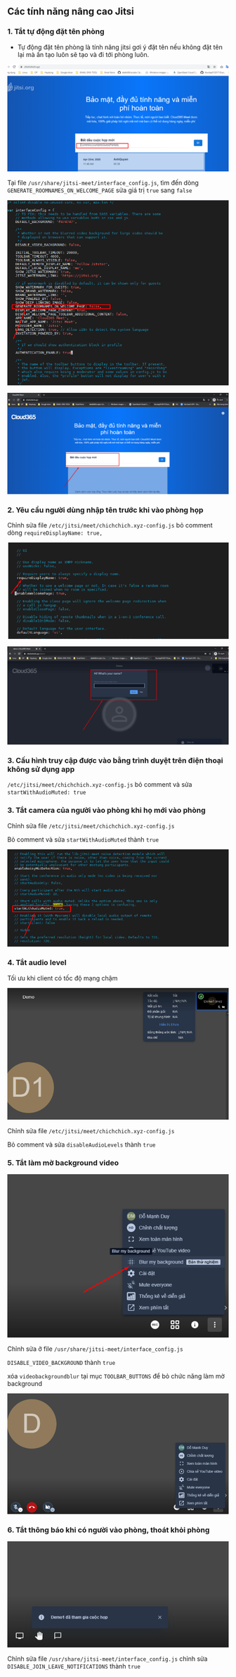 ## Các tính năng nâng cao Jitsi


### 1. Tắt tự động đặt tên phòng

- Tự động đặt tên phòng là tính năng jitsi gơi ý đặt tên nếu không đặt tên lại mà ấn tạo luôn sẽ tạo và đi tới phòng luôn.

![](../images/tinh-nang-nang-cao/Screenshot_32.png)

Tại file `/usr/share/jitsi-meet/interface_config.js`, tìm đến dòng `GENERATE_ROOMNAMES_ON_WELCOME_PAGE` sửa giá trị `true` sang `false`

![](../images/tinh-nang-nang-cao/Screenshot_33.png)

![](../images/tinh-nang-nang-cao/Screenshot_34.png)

### 2. Yêu cầu người dùng nhập tên trước khi vào phòng họp

Chỉnh sửa file `/etc/jitsi/meet/chichchich.xyz-config.js` bỏ comment dòng `requireDisplayName: true,`

![](../images/tinh-nang-nang-cao/Screenshot_35.png)

![](../images/tinh-nang-nang-cao/Screenshot_36.png)

### 3. Cấu hình truy cập được vào bằng trình duyệt trên điện thoại không sử dụng app

`/etc/jitsi/meet/chichchich.xyz-config.js` bỏ comment và sửa `startWithAudioMuted: true`


### 3. Tắt camera của người vào phòng khi họ mới vào phòng

Chỉnh sửa file `/etc/jitsi/meet/chichchich.xyz-config.js`

Bỏ comment và sửa `startWithAudioMuted` thành `true`

![](../images/tinh-nang-nang-cao/Screenshot_38.png)

### 4. Tắt audio level

Tối ưu khi client có tốc độ mạng chậm

![](../images/tinh-nang-nang-cao/Screenshot_39.png)

Chỉnh sửa file `/etc/jitsi/meet/chichchich.xyz-config.js`

Bỏ comment và sửa `disableAudioLevels` thành `true`

### 5. Tắt làm mờ background video

![](../images/tinh-nang-nang-cao/Screenshot_42.png)

Chỉnh sửa ở file `/usr/share/jitsi-meet/interface_config.js`

`DISABLE_VIDEO_BACKGROUND` thành `true`

xóa `videobackgroundblur` tại mục `TOOLBAR_BUTTONS` để bỏ chức năng làm mờ background

![](../images/tinh-nang-nang-cao/Screenshot_43.png)

### 6. Tắt thông báo khi có người vào phòng, thoát khỏi phòng

![](../images/tinh-nang-nang-cao/Screenshot_46.png)

Chỉnh sửa file `/usr/share/jitsi-meet/interface_config.js` chỉnh sửa `DISABLE_JOIN_LEAVE_NOTIFICATIONS` thành `true`








































